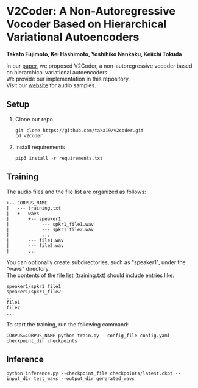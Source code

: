 # V2Coder: A Non-Autoregressive Vocoder Based on Hierarchical Variational Autoencoders
**Takato Fujimoto, Kei Hashimoto, Yoshihiko Nankaku, Keiichi Tokuda**

In our [paper](https://ieeexplore.ieee.org/document/11014058), we proposed V2Coder, a non-autoregressive vocoder based on hierarchical variational autoencoders.<br>
We provide our implementation in this repository.<br>
Visit our [website](https://www.sp.nitech.ac.jp/~taka19/demos/v2coder-demo/) for audio samples.

## Setup
1. Clone our repo
    ```
    git clone https://github.com/taka19/v2coder.git
    cd v2coder
    ```
2. Install requirements
    ```
    pip3 install -r requirements.txt
    ```
## Training
The audio files and the file list are organized as follows:
```
+-- CORPUS_NAME
|   --- training.txt
|   +-- wavs
|       +-- speaker1
|            --- spkr1_file1.wav
|            --- spkr1_file2.wav
|            ...
|       --- file1.wav
|       --- file2.wav
|       ...
```
You can optionally create subdirectories, such as "speaker1", under the "wavs" directory.
<br>
The contents of the file list (training.txt) should include entries like:
```
speaker1/spkr1_file1
speaker1/spkr1_file2
...
file1
file2
...
```
To start the training, run the following command:
```
CORPUS=CORPUS_NAME python train.py --config_file config.yaml --checkpoint_dir checkpoints
```

## Inference
```
python inference.py --checkpoint_file checkpoints/latest.ckpt --input_dir test_wavs --output_dir generated_wavs
```
